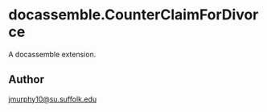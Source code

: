 # docassemble.CounterClaimForDivorce

A docassemble extension.

## Author

jmurphy10@su.suffolk.edu

